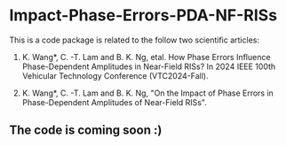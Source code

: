 # Impact-Phase-Errors-PDA-NF-RISs

This is a code package is related to the follow two scientific articles:

1) K. Wang*, C. -T. Lam and B. K. Ng, etal. How Phase Errors Influence Phase-Dependent Amplitudes in Near-Field RISs? In 2024 IEEE 100th Vehicular Technology Conference (VTC2024-Fall).

2) K. Wang*, C. -T. Lam and B. K. Ng, "On the Impact of Phase Errors in Phase-Dependent Amplitudes of Near-Field RISs".

## The code is coming soon :)
